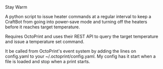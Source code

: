 Stay Warm

A python script to issue heater commands at a regular interval to keep a 
CraftBot from going into power-save mode and turning off the heaters before 
it reaches target temperature.

Requires OctoPrint and uses their REST API to query the target temperature 
and issue a temperature set command.

It be called from OctoPrint's event system by adding the lines on config.yaml 
to your ~/.octoprint/config.yaml. My config has it start when a file is loaded
and stop when a print starts.
